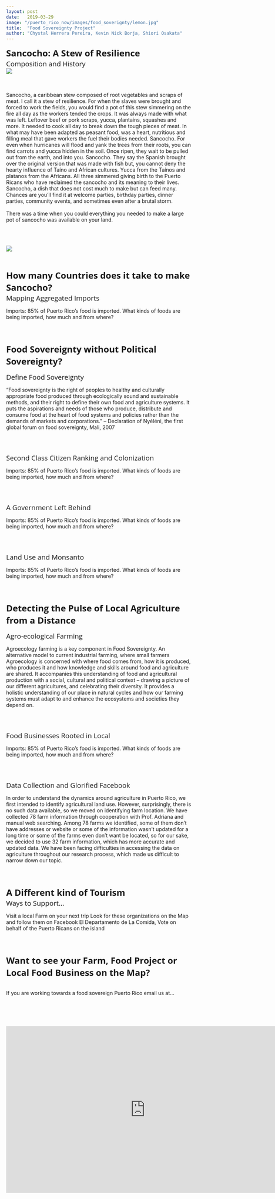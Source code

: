 ```yaml
---
layout: post
date:   2019-03-29
image: "/puerto_rico_now/images/food_soverignty/lemon.jpg"
title:  "Food Sovereignty Project"
author: "Chystal Herrera Pereira, Kevin Nick Borja, Shiori Osakata"
---
```

<span style="font-family:'Open Sans', sans-serif; font-size:18pt;"><b>Sancocho: A Stew of Resilience</b></span>
<br>
<span style="font-family:'Open Sans', sans-serif; font-size:14pt;">Composition and History</span>
<br>
<image src="/puerto_rico_now/images/food_soverignty/Sancocho White.png">
	<br><br><br>
	<p>
	Sancocho, a caribbean stew composed of root vegetables and scraps of meat. I call it a stew of resilience. For when the slaves were brought and forced to work the fields, you would find a pot of this stew simmering on the fire all day as the workers tended the crops. It was always made with what was left. Leftover beef or pork scraps, yucca, plantains, squashes and more. It needed to cook all day to break down the tough pieces of meat. In what may have been adapted as peasant food, was a heart, nutritious and filling meal that gave workers the fuel their bodies needed. Sancocho. For even when hurricanes will flood and yank the trees from their roots, you can find carrots and yucca hidden in the soil. Once ripen, they wait to be pulled out from the earth, and into you. Sancocho. They say the Spanish brought over the original version that was made with fish but, you cannot deny the hearty influence of Taíno and African cultures. Yucca from the Taínos and platanos from the Africans. All three simmered giving birth to the Puerto Ricans who have reclaimed the sancocho and its meaning to their lives. Sancocho, a dish that does not cost much to make but can feed many. Chances are you’ll find it at welcome parties, birthday parties, dinner parties, community events, and sometimes even after a brutal storm. <br><br>There was a time when you could everything you needed to make a large pot of sancocho was available on your land.</p><br><br>

<img src="/puerto_rico_now/images/food_soverignty/Imports-GIF.gif">

<br><br>
<span style="font-family:'Open Sans', sans-serif; font-size:18pt;"><b>How many Countries does it take to make Sancocho?</b></span>
<br>
<span style="font-family:'Open Sans', sans-serif; font-size:14pt;">Mapping Aggregated Imports</span>
<br>
<p>Imports: 85% of Puerto Rico’s food is imported. What kinds of foods are being imported, how much and from where? </p>
<br><br>

<span style="font-family:'Open Sans', sans-serif; font-size:18pt;"><b>Food Sovereignty without Political Sovereignty?</b></span><br>

<span style="font-family:'Open Sans', sans-serif; font-size:14pt;">Define Food Sovereignty</span>
<br>
<p>“Food sovereignty is the right of peoples to healthy and culturally appropriate food produced through ecologically sound and sustainable methods, and their right to define their own food and agriculture systems. It puts the aspirations and needs of those who produce, distribute and consume food at the heart of food systems and policies rather than the demands of markets and corporations.” – Declaration of Nyéléni, the first global forum on food sovereignty, Mali, 2007</p>
<br><br>

<span style="font-family:'Open Sans', sans-serif; font-size:14pt;">Second Class Citizen Ranking and Colonization
</span>
<br>
<p>Imports: 85% of Puerto Rico’s food is imported. What kinds of foods are being imported, how much and from where? </p>
<br><br>

<span style="font-family:'Open Sans', sans-serif; font-size:14pt;">A Government Left Behind</span>
<br>
<p>Imports: 85% of Puerto Rico’s food is imported. What kinds of foods are being imported, how much and from where? </p>
<br><br>

<span style="font-family:'Open Sans', sans-serif; font-size:14pt;">Land Use and Monsanto</span><br>
<p>Imports: 85% of Puerto Rico’s food is imported. What kinds of foods are being imported, how much and from where? </p>
<br><br>


<span style="font-family:'Open Sans', sans-serif; font-size:18pt;"><b>Detecting the Pulse of Local Agriculture from a Distance</b></span><br>

<span style="font-family:'Open Sans', sans-serif; font-size:14pt;">Agro-ecological Farming</span>
<br>
<p>Agroecology farming is a key component in Food Sovereignty. An alternative model to current industrial farming, where small farmers Agroecology is concerned with where food comes from, how it is produced, who produces it and how knowledge and skills around food and agriculture are shared. It accompanies this understanding of food and agricultural production with a social, cultural and political context – drawing a picture of our different agricultures, and celebrating their diversity. It provides a holistic understanding of our place in natural cycles and how our farming systems must adapt to and enhance the ecosystems and societies they depend on.</p>
<br><br>

<span style="font-family:'Open Sans', sans-serif; font-size:14pt;">Food Businesses Rooted in Local</span>
<br>
<p>Imports: 85% of Puerto Rico’s food is imported. What kinds of foods are being imported, how much and from where? </p><br><br>

<span style="font-family:'Open Sans', sans-serif; font-size:14pt;">Data Collection and Glorified Facebook</span>
<br>
<p>In order to understand the dynamics around agriculture in Puerto Rico, we first intended to identify agricultural land use. However, surprisingly, there is no such data available, so we moved on identifying farm location. We have collected 78 farm information through cooperation with Prof. Adriana and manual web searching. Among 78 farms we identified, some of them don’t have addresses or website or some of the information wasn’t updated for a long time or some of the farms even don’t want be located, so for our sake, we decided to use 32 farm information, which has more accurate and updated data. We have been facing difficulties in accessing the data on agriculture throughout our research process, which made us difficult to narrow down our topic. 
</p><br><br>

<span style="font-family:'Open Sans', sans-serif; font-size:18pt;"><b>A Different kind of Tourism</b></span><br>
<span style="font-family:'Open Sans', sans-serif; font-size:14pt;">Ways to Support…</span>
<br>
<p>Visit a local Farm on your next trip Look for these organizations on the Map and follow them on Facebook El Departamento de La Comida, Vote on behalf of the Puerto Ricans on the island</p><br><br>


<span style="font-family:'Open Sans', sans-serif; font-size:18pt;"><b>Want to see your Farm, Food Project or Local Food Business on the Map?</b></span><br>
<br>
<p>If you are working towards a food sovereign Puerto Rico email us at...</p><br><br>
<br>
<br>

<div style="padding:60% 0 0 0;position:relative;"><iframe src="https://shioriosa.github.io/farmmap/" style="position:absolute;top:0;left:0;width:150%;height:150%;" frameborder="0"></iframe></div>
*Farm Profile Map*

